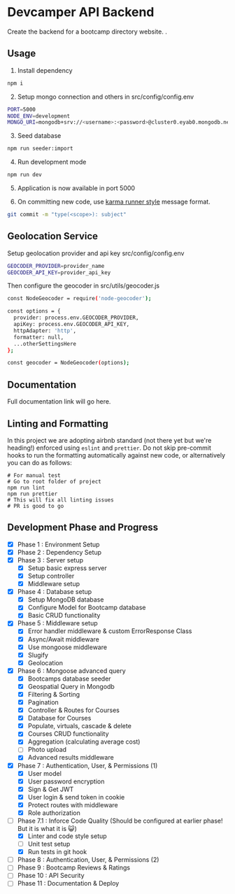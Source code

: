 # Devcamper API Backend

Create the backend for a bootcamp directory website.
.
## Usage

1. Install dependency

```bash
npm i
```

2. Setup mongo connection and others in src/config/config.env

```bash
PORT=5000
NODE_ENV=development
MONGO_URI=mongodb+srv://<username>:<password>@cluster0.eyab0.mongodb.net/<dbname>?retryWrites=true&w=majority
```

3. Seed database

```bash
npm run seeder:import
```

4. Run development mode

```bash
npm run dev
```

5. Application is now available in port 5000

6. On committing new code, use [karma runner style](http://karma-runner.github.io/5.2/dev/git-commit-msg.html) message format.

```bash
git commit -m "type(<scope>): subject"
```

## Geolocation Service

Setup geolocation provider and api key src/config/config.env

```bash
GEOCODER_PROVIDER=provider_name
GEOCODER_API_KEY=provider_api_key
```

Then configure the geocoder in src/utils/geocoder.js

```bash
const NodeGeocoder = require('node-geocoder');

const options = {
  provider: process.env.GEOCODER_PROVIDER,
  apiKey: process.env.GEOCODER_API_KEY,
  httpAdapter: 'http',
  formatter: null,
  ...otherSettingsHere
};

const geocoder = NodeGeocoder(options);
```

## Documentation

Full documentation link will go here.

## Linting and Formatting

In this project we are adopting airbnb standard (not there yet but we're heading!) enforced using `eslint` and `prettier`. Do not skip pre-commit hooks to run the formatting automatically against new code, or alternatively you can do as follows:

```
# For manual test
# Go to root folder of project
npm run lint
npm run prettier
# This will fix all linting issues
# PR is good to go
```

## Development Phase and Progress

- [x] Phase 1 : Environment Setup
- [x] Phase 2 : Dependency Setup
- [x] Phase 3 : Server setup
  - [x] Setup basic express server
  - [x] Setup controller
  - [x] Middleware setup
- [x] Phase 4 : Database setup
  - [x] Setup MongoDB database
  - [x] Configure Model for Bootcamp database
  - [x] Basic CRUD functionality
- [x] Phase 5 : Middleware setup
  - [x] Error handler middleware & custom ErrorResponse Class
  - [x] Async/Await middleware
  - [x] Use mongoose middleware
  - [x] Slugify
  - [x] Geolocation
- [x] Phase 6 : Mongoose advanced query
  - [x] Bootcamps database seeder
  - [x] Geospatial Query in Mongodb
  - [x] Filtering & Sorting
  - [x] Pagination
  - [x] Controller & Routes for Courses
  - [x] Database for Courses
  - [x] Populate, virtuals, cascade & delete
  - [x] Courses CRUD functionality
  - [x] Aggregation (calculating average cost)
  - [ ] Photo upload
  - [x] Advanced results middleware
- [x] Phase 7 : Authentication, User, & Permissions (1)
  - [x] User model
  - [x] User password encryption
  - [x] Sign & Get JWT
  - [x] User login & send token in cookie
  - [x] Protect routes with middleware
  - [x] Role authorization
- [ ] Phase 7.1 : Inforce Code Quality (Should be configured at earlier phase! But it is what it is 😺)
  - [x] Linter and code style setup
  - [ ] Unit test setup
  - [x] Run tests in git hook
- [ ] Phase 8 : Authentication, User, & Permissions (2)
- [ ] Phase 9 : Bootcamp Reviews & Ratings
- [ ] Phase 10 : API Security
- [ ] Phase 11 : Documentation & Deploy
